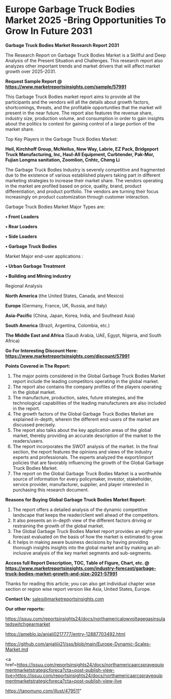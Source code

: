 # Europe Garbage Truck Bodies Market 2025 -Bring Opportunities To Grow In Future 2031

<strong>Garbage Truck Bodies Market Research Report 2031</strong>

The Research Report on Garbage Truck Bodies Market is a Skillful and Deep Analysis of the Present Situation and Challenges. This research report also analyzes other important trends and market drivers that will affect market growth over 2025-2031.

<strong>Request Sample Report @ <a href=https://www.marketreportsinsights.com/sample/57991>https://www.marketreportsinsights.com/sample/57991</a></strong>

This Garbage Truck Bodies market report aims to provide all the participants and the vendors will all the details about growth factors, shortcomings, threats, and the profitable opportunities that the market will present in the near future. The report also features the revenue share, industry size, production volume, and consumption in order to gain insights about the politics to contest for gaining control of a large portion of the market share.

Top Key Players in the Garbage Truck Bodies Market:

<strong>Heil, Kirchhoff Group, McNeilus, New Way, Labrie, EZ Pack, Bridgeport Truck Manufacturing, Inc, Haul-All Equipment, Curbtender, Pak-Mor, Fujian Longma sanitation, Zoomlion, Cnhtc, Cheng Li</strong>

The Garbage Truck Bodies Industry is severely competitive and fragmented due to the existence of various established players taking part in different marketing strategies to increase their market share. The vendors operating in the market are profiled based on price, quality, brand, product differentiation, and product portfolio. The vendors are turning their focus increasingly on product customization through customer interaction.

Garbage Truck Bodies Market Major Types are:

<strong>• Front Loaders

• Rear Loaders

• Side Loaders

• Garbage Truck Bodies</strong>

Market Major end-user applications :

<strong>• Urban Garbage Treatment

• Building and Mining industry</strong>

Regional Analysis

</u><strong><b>North America</b></strong> (the United States, Canada, and Mexico)

<strong><b>Europe </b></strong>(Germany, France, UK, Russia, and Italy)

<strong><b>Asia-Pacific</b></strong> (China, Japan, Korea, India, and Southeast Asia)

<strong><b>South America</b></strong> (Brazil, Argentina, Colombia, etc.)

<strong><b>The Middle East and Africa</b></strong> (Saudi Arabia, UAE, Egypt, Nigeria, and South Africa)

<strong>Go For Interesting Discount Here: <a href=https://www.marketreportsinsights.com/discount/57991>https://www.marketreportsinsights.com/discount/57991</a></strong>

<strong>Points Covered in The Report:</strong>
<ol>
  <li>The major points considered in the Global Garbage Truck Bodies Market report include the leading competitors operating in the global market.</li>
  <li>The report also contains the company profiles of the players operating in the global market.</li>
  <li>The manufacture, production, sales, future strategies, and the technological capabilities of the leading manufacturers are also included in the report.</li>
  <li>The growth factors of the Global Garbage Truck Bodies Market are explained in-depth, wherein the different end-users of the market are discussed precisely.</li>
  <li>The report also talks about the key application areas of the global market, thereby providing an accurate description of the market to the readers/users.</li>
  <li>The report incorporates the SWOT analysis of the market. In the final section, the report features the opinions and views of the industry experts and professionals. The experts analyzed the export/import policies that are favorably influencing the growth of the Global Garbage Truck Bodies Market.</li>
  <li>The report on the Global Garbage Truck Bodies Market is a worthwhile source of information for every policymaker, investor, stakeholder, service provider, manufacturer, supplier, and player interested in purchasing this research document.</li>
</ol>
<strong>Reasons for Buying Global Garbage Truck Bodies Market Report:</strong>

<ol>
  <li>The report offers a detailed analysis of the dynamic competitive landscape that keeps the reader/client well ahead of the competitors.</li>
  <li>It also presents an in-depth view of the different factors driving or restraining the growth of the global market.</li>
  <li>The Global Garbage Truck Bodies Market report provides an eight-year forecast evaluated on the basis of how the market is estimated to grow.</li>
  <li>It helps in making aware business decisions by having providing thorough insights insights into the global market and by making an all-inclusive analysis of the key market segments and sub-segments.</li>
</ol>
<strong>Access full Report Description, TOC, Table of Figure, Chart, etc. @ <a href=https://www.marketreportsinsights.com/industry-forecast/garbage-truck-bodies-market-growth-and-size-2021-57991>https://www.marketreportsinsights.com/industry-forecast/garbage-truck-bodies-market-growth-and-size-2021-57991</a></strong>


Thanks for reading this article; you can also get individual chapter wise section or region wise report version like Asia, United States, Europe.

<strong>Contact Us:</strong>
sales@marketreportsinsights.com

<strong>Our other reports:</strong>

<a href=https://issuu.com/reportsinsights24/docs/northamericalowvoltagegasinsulatedswitchgearmarket>https://issuu.com/reportsinsights24/docs/northamericalowvoltagegasinsulatedswitchgearmarket</a>

<a href=https://ameblo.jp/anjali0217777/entry-12887703492.html>https://ameblo.jp/anjali0217777/entry-12887703492.html</a>

<a href=https://github.com/anjaliiii21/sss/blob/main/Europe-Dynamic-Scales-Market.md>https://github.com/anjaliiii21/sss/blob/main/Europe-Dynamic-Scales-Market.md</a>

<a href=https://issuu.com/reportsinsights24/docs/northamericaarcsprayequipmentmarketstrategicforeca?cta=post-publish-view-live>https://issuu.com/reportsinsights24/docs/northamericaarcsprayequipmentmarketstrategicforeca?cta=post-publish-view-live</a>

<a href=https://tanomuno.com/illust/479511>https://tanomuno.com/illust/479511</a>"
